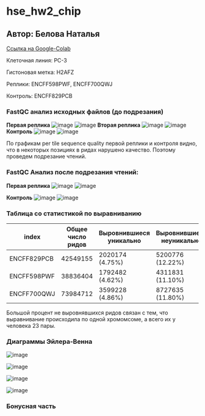 # hse_hw2_chip
## Автор: Белова Наталья
[Ссылка на Google-Colab](https://colab.research.google.com/drive/1Ax1gdUdrt4AkWXrsGA5_9oggoQPMK1hF?usp=sharing)

Клеточная линия: PC-3

Гистоновая метка: H2AFZ

Реплики: ENCFF598PWF, ENCFF700QWJ

Контроль: ENCFF829PCB

### FastQC анализ исходных файлов (до подрезания)
**Первая реплика**
![image](https://github.com/alkmnd/hse_hw2_chip/raw/main/images/first_before1.png)
![image](https://github.com/alkmnd/hse_hw2_chip/raw/main/images/first_before2.png)
**Вторая реплика**
![image](https://github.com/alkmnd/hse_hw2_chip/raw/main/images/second_before1.png)
![image](https://github.com/alkmnd/hse_hw2_chip/raw/main/images/second_before2.png)
**Контроль**
![image](https://github.com/alkmnd/hse_hw2_chip/raw/main/images/third_before1.png)
![image](https://github.com/alkmnd/hse_hw2_chip/raw/main/images/third_before2.png)

По графикам per tile sequence quality первой реплики и контроля видно, что в некоторых позициях в ридах нарушено качество. Поэтому проведем подрезание чтений.
### FastQC Анализ после подрезания чтений:
**Первая реплика**
![image](https://github.com/alkmnd/hse_hw2_chip/raw/main/images/first_after1.png)
![image](https://github.com/alkmnd/hse_hw2_chip/raw/main/images/first_after2.png)

**Контроль**
![image](https://github.com/alkmnd/hse_hw2_chip/raw/main/images/third_after1.png)
![image](https://github.com/alkmnd/hse_hw2_chip/raw/main/images/third_after2.png)
### Таблица со статистикой по выравниванию

index | Общее число ридов | Выровнившиеся уникально | Выровнившиеся неуникально | Не выровнившиеся 
--- | --- | --- | --- | --- | 
ENCFF829PCB | 42549155 | 2020174 (4.75%) | 5200776 (12.22%)| 35328205 (83.03%)
ENCFF598PWF | 38836404 | 1792482 (4.62%) | 4311831 (11.10%) | 32732091 (84.28%)
ENCFF700QWJ | 73984712 | 3599228 (4.86%) | 8727635 (11.80%) | 61657849 (83.34%)

Большой процент не выровнявшихся ридов связан с тем, что выравнивание происходила по одной хромомсоме, а всего их у человека 23 пары. 

### Диаграммы Эйлера-Венна
![image](https://github.com/alkmnd/hse_hw2_chip/raw/main/images/diagram1.png)

![image](https://github.com/alkmnd/hse_hw2_chip/raw/main/images/diagram2.png)

![image](https://github.com/alkmnd/hse_hw2_chip/raw/main/images/diagram3.png)

![image](https://github.com/alkmnd/hse_hw2_chip/raw/main/images/diagram4.png)
### Бонусная часть 
